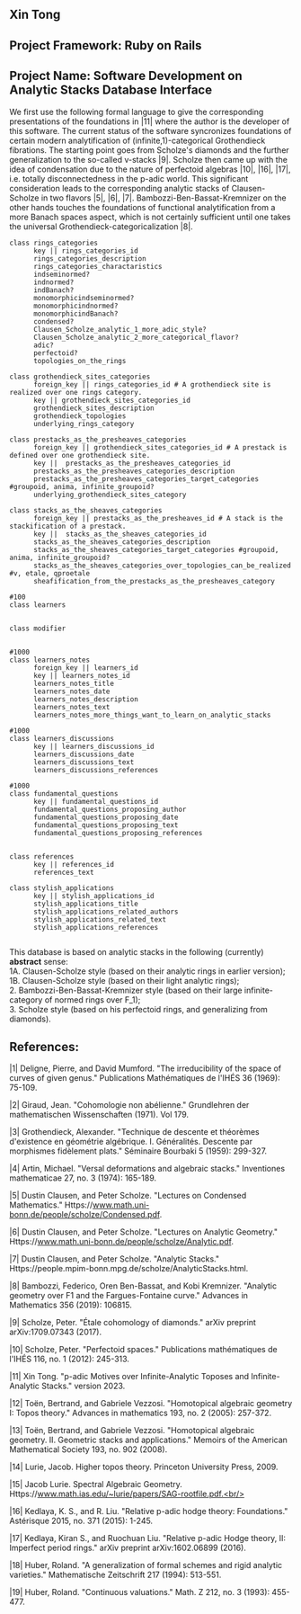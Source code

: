 ## Xin Tong
## Project Framework: Ruby on Rails
## Project Name: Software Development on Analytic Stacks Database Interface

We first use the following formal language to give the corresponding presentations of the foundations in |11| where the author is the developer of this software. The current status of the software syncronizes foundations of certain modern analytification of (infinite,1)-categorical Grothendieck fibrations. The starting point goes from Scholze's diamonds and the further generalization to the so-called v-stacks |9|. Scholze then came up with the idea of condensation due to the nature of perfectoid algebras |10|, |16|, |17|, i.e. totally disconnectedness in the p-adic world. This 
significant consideration leads to the corresponding analytic stacks of Clausen-Scholze in two flavors |5|, |6|, |7|. Bambozzi-Ben-Bassat-Kremnizer on the other hands touches the foundations of functional analytification from a more Banach spaces aspect, which is not certainly sufficient until one takes the universal Grothendieck-categoricalization |8|.



```
class rings_categories
      key || rings_categories_id
      rings_categories_description  
      rings_categories_charactaristics 
      indseminormed? 
      indnormed?
      indBanach? 
      monomorphicindseminormed? 
      monomorphicindnormed?
      monomorphicindBanach? 
      condensed?
      Clausen_Scholze_analytic_1_more_adic_style? 
      Clausen_Scholze_analytic_2_more_categorical_flavor? 
      adic?
      perfectoid?
      topologies_on_the_rings 

class grothendieck_sites_categories
      foreign_key || rings_categories_id # A grothendieck site is realized over one rings category.
      key || grothendieck_sites_categories_id
      grothendieck_sites_description
      grothendieck_topologies 
      underlying_rings_category

class prestacks_as_the_presheaves_categories
      foreign_key || grothendieck_sites_categories_id # A prestack is defined over one grothendieck site.
      key ||  prestacks_as_the_presheaves_categories_id
      prestacks_as_the_presheaves_categories_description
      prestacks_as_the_presheaves_categories_target_categories #groupoid, anima, infinite_groupoid?
      underlying_grothendieck_sites_category

class stacks_as_the_sheaves_categories
      foreign_key || prestacks_as_the_presheaves_id # A stack is the stackification of a prestack.
      key ||  stacks_as_the_sheaves_categories_id
      stacks_as_the_sheaves_categories_description
      stacks_as_the_sheaves_categories_target_categories #groupoid, anima, infinite_groupoid?
      stacks_as_the_sheaves_categories_over_topologies_can_be_realized #v, etale, qproetale
      sheafification_from_the_prestacks_as_the_presheaves_category

#100
class learners


class modifier


#1000
class learners_notes
      foreign_key || learners_id
      key || learners_notes_id
      learners_notes_title
      learners_notes_date
      learners_notes_description
      learners_notes_text
      learners_notes_more_things_want_to_learn_on_analytic_stacks
      
#1000
class learners_discussions
      key || learners_discussions_id
      learners_discussions_date
      learners_discussions_text
      learners_discussions_references      
      
#1000
class fundamental_questions
      key || fundamental_questions_id
      fundamental_questions_proposing_author
      fundamental_questions_proposing_date
      fundamental_questions_proposing_text     
      fundamental_questions_proposing_references


class references 
      key || references_id
      references_text

class stylish_applications
      key || stylish_applications_id
      stylish_applications_title
      stylish_applications_related_authors
      stylish_applications_related_text
      stylish_applications_references
         
```


This database is based on analytic stacks in the following (currently) **abstract** sense:    
1A. Clausen-Scholze style (based on their analytic rings in earlier version);  
1B. Clausen-Scholze style (based on their light analytic rings);       
2. Bambozzi-Ben-Bassat-Kremnizer style (based on their large infinite-category of normed rings over F_1);      
3. Scholze style (based on his perfectoid rings, and generalizing from diamonds).




## References:

|1| Deligne, Pierre, and David Mumford. "The irreducibility of the space of curves of given genus." Publications Mathématiques de l'IHÉS 36 (1969): 75-109. <br/>

|2| Giraud, Jean. "Cohomologie non abélienne." Grundlehren der mathematischen Wissenschaften (1971). Vol 179. <br/>

|3| Grothendieck, Alexander. "Technique de descente et théorèmes d'existence en géométrie algébrique. I. Généralités. Descente par morphismes fidèlement plats." Séminaire Bourbaki 5 (1959): 299-327. <br/>

|4| Artin, Michael. "Versal deformations and algebraic stacks." Inventiones mathematicae 27, no. 3 (1974): 165-189. <br/>

|5| Dustin Clausen, and Peter Scholze. "Lectures on Condensed Mathematics." Https://www.math.uni-bonn.de/people/scholze/Condensed.pdf. <br/>

|6| Dustin Clausen, and Peter Scholze. "Lectures on Analytic Geometry." Https://www.math.uni-bonn.de/people/scholze/Analytic.pdf. <br/>

|7| Dustin Clausen, and Peter Scholze. "Analytic Stacks." Https://people.mpim-bonn.mpg.de/scholze/AnalyticStacks.html. <br/>

|8| Bambozzi, Federico, Oren Ben-Bassat, and Kobi Kremnizer. "Analytic geometry over F1 and the Fargues-Fontaine curve." Advances in Mathematics 356 (2019): 106815. <br/>

|9| Scholze, Peter. "Étale cohomology of diamonds." arXiv preprint arXiv:1709.07343 (2017). <br/>

|10| Scholze, Peter. "Perfectoid spaces." Publications mathématiques de l'IHÉS 116, no. 1 (2012): 245-313. <br/>

|11| Xin Tong. "p-adic Motives over Infinite-Analytic Toposes and Infinite-Analytic Stacks." version 2023.  <br/>

|12| Toën, Bertrand, and Gabriele Vezzosi. "Homotopical algebraic geometry I: Topos theory." Advances in mathematics 193, no. 2 (2005): 257-372.<br/>

|13| Toën, Bertrand, and Gabriele Vezzosi. "Homotopical algebraic geometry. II. Geometric stacks and applications." Memoirs of the American Mathematical Society 193, no. 902 (2008). <br/>

|14| Lurie, Jacob. Higher topos theory. Princeton University Press, 2009.<br/>

|15| Jacob Lurie. Spectral Algebraic Geometry. Https://www.math.ias.edu/~lurie/papers/SAG-rootfile.pdf.<br/>

|16| Kedlaya, K. S., and R. Liu. "Relative p-adic hodge theory: Foundations." Astérisque 2015, no. 371 (2015): 1-245.<br/>

|17| Kedlaya, Kiran S., and Ruochuan Liu. "Relative p-adic Hodge theory, II: Imperfect period rings." arXiv preprint arXiv:1602.06899 (2016). <br/>

|18| Huber, Roland. "A generalization of formal schemes and rigid analytic varieties." Mathematische Zeitschrift 217 (1994): 513-551.<br/>

|19| Huber, Roland. "Continuous valuations." Math. Z 212, no. 3 (1993): 455-477. <br/>




